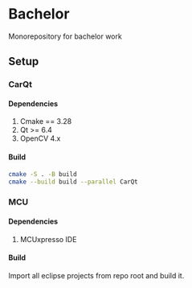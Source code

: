 # Bachelor
Monorepository for bachelor work

## Setup
### CarQt
#### Dependencies
1. Cmake == 3.28
2. Qt >= 6.4
3. OpenCV 4.x

#### Build
```sh
cmake -S . -B build
cmake --build build --parallel CarQt
```

### MCU
#### Dependencies
1. MCUxpresso IDE

#### Build
Import all eclipse projects from repo root and build it.
